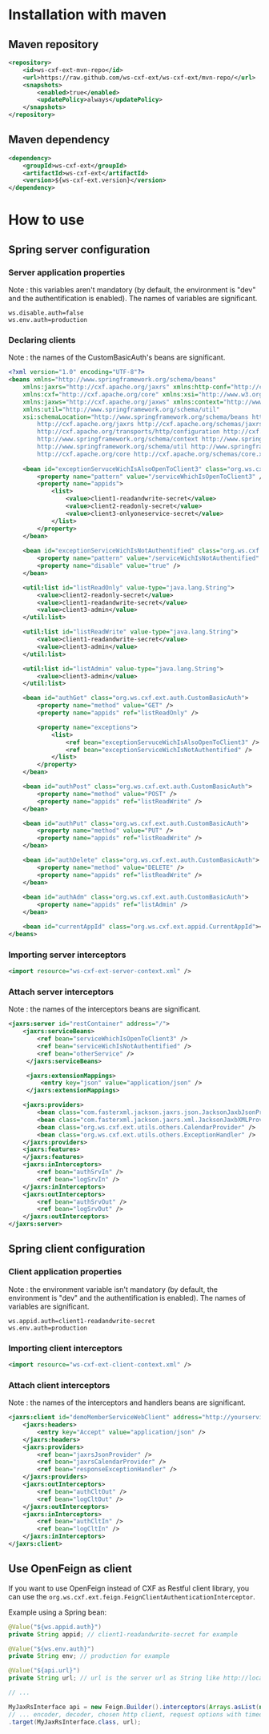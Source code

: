 # Installation with maven

## Maven repository

```xml
<repository>
    <id>ws-cxf-ext-mvn-repo</id>
    <url>https://raw.github.com/ws-cxf-ext/ws-cxf-ext/mvn-repo/</url>
    <snapshots>
        <enabled>true</enabled>
        <updatePolicy>always</updatePolicy>
    </snapshots>
</repository>
```

## Maven dependency

```xml
<dependency>
    <groupId>ws-cxf-ext</groupId>
    <artifactId>ws-cxf-ext</artifactId>
    <version>${ws-cxf-ext.version}</version>
</dependency>
```

# How to use

## Spring server configuration

### Server application properties

Note : this variables aren't mandatory (by default, the environment is "dev" and the authentification is enabled).
The names of variables are significant.

```
ws.disable.auth=false
ws.env.auth=production
```

### Declaring clients

Note : the names of the CustomBasicAuth's beans are significant.

```xml
<?xml version="1.0" encoding="UTF-8"?>
<beans xmlns="http://www.springframework.org/schema/beans"
    xmlns:jaxrs="http://cxf.apache.org/jaxrs" xmlns:http-conf="http://cxf.apache.org/transports/http/configuration"
    xmlns:cxf="http://cxf.apache.org/core" xmlns:xsi="http://www.w3.org/2001/XMLSchema-instance"
    xmlns:jaxws="http://cxf.apache.org/jaxws" xmlns:context="http://www.springframework.org/schema/context"
    xmlns:util="http://www.springframework.org/schema/util"
    xsi:schemaLocation="http://www.springframework.org/schema/beans http://www.springframework.org/schema/beans/spring-beans.xsd
        http://cxf.apache.org/jaxrs http://cxf.apache.org/schemas/jaxrs.xsd
        http://cxf.apache.org/transports/http/configuration http://cxf.apache.org/schemas/configuration/http-conf.xsd
        http://www.springframework.org/schema/context http://www.springframework.org/schema/context/spring-context.xsd
        http://www.springframework.org/schema/util http://www.springframework.org/schema/util/spring-util.xsd
        http://cxf.apache.org/core http://cxf.apache.org/schemas/core.xsd">
    
    <bean id="exceptionServuceWichIsAlsoOpenToClient3" class="org.ws.cxf.ext.auth.ExceptionAuth">
        <property name="pattern" value="/serviceWhichIsOpenToClient3" />
        <property name="appids">
            <list>
                <value>client1-readandwrite-secret</value>
            	<value>client2-readonly-secret</value>
                <value>client3-onlyoneservice-secret</value>
            </list>
        </property>
    </bean>
    
    <bean id="exceptionServiceWichIsNotAuthentified" class="org.ws.cxf.ext.auth.ExceptionAuth">
        <property name="pattern" value="/serviceWichIsNotAuthentified" />
        <property name="disable" value="true" />
    </bean>

    <util:list id="listReadOnly" value-type="java.lang.String">
        <value>client2-readonly-secret</value>
        <value>client1-readandwrite-secret</value>
        <value>client3-admin</value>
    </util:list>

    <util:list id="listReadWrite" value-type="java.lang.String">
        <value>client1-readandwrite-secret</value>
        <value>client3-admin</value>
    </util:list>

    <util:list id="listAdmin" value-type="java.lang.String">
        <value>client3-admin</value>
    </util:list>

    <bean id="authGet" class="org.ws.cxf.ext.auth.CustomBasicAuth">
        <property name="method" value="GET" />
        <property name="appids" ref="listReadOnly" />

        <property name="exceptions">
            <list>
                <ref bean="exceptionServuceWichIsAlsoOpenToClient3" />
                <ref bean="exceptionServiceWichIsNotAuthentified" />
            </list>
        </property>
    </bean>

    <bean id="authPost" class="org.ws.cxf.ext.auth.CustomBasicAuth">
        <property name="method" value="POST" />
        <property name="appids" ref="listReadWrite" />
    </bean>

    <bean id="authPut" class="org.ws.cxf.ext.auth.CustomBasicAuth">
        <property name="method" value="PUT" />
        <property name="appids" ref="listReadWrite" />
    </bean>

    <bean id="authDelete" class="org.ws.cxf.ext.auth.CustomBasicAuth">
        <property name="method" value="DELETE" />
        <property name="appids" ref="listReadWrite" />
    </bean>
    
    <bean id="authAdm" class="org.ws.cxf.ext.auth.CustomBasicAuth">
        <property name="appids" ref="listAdmin" />
    </bean>

    <bean id="currentAppId" class="org.ws.cxf.ext.appid.CurrentAppId"></bean>
</beans>
```

### Importing server interceptors

```xml
<import resource="ws-cxf-ext-server-context.xml" />
```

### Attach server interceptors


Note : the names of the interceptors beans are significant.

```xml
<jaxrs:server id="restContainer" address="/">
    <jaxrs:serviceBeans>
        <ref bean="serviceWhichIsOpenToClient3" />
        <ref bean="serviceWichIsNotAuthentified" />
        <ref bean="otherService" />
     </jaxrs:serviceBeans>

     <jaxrs:extensionMappings>
         <entry key="json" value="application/json" />
     </jaxrs:extensionMappings>

    <jaxrs:providers>
        <bean class="com.fasterxml.jackson.jaxrs.json.JacksonJaxbJsonProvider" />
        <bean class="com.fasterxml.jackson.jaxrs.xml.JacksonJaxbXMLProvider" />
        <bean class="org.ws.cxf.ext.utils.others.CalendarProvider" />
        <bean class="org.ws.cxf.ext.utils.others.ExceptionHandler" />
    </jaxrs:providers>
    <jaxrs:features>
    </jaxrs:features>
    <jaxrs:inInterceptors>
        <ref bean="authSrvIn" />
        <ref bean="logSrvIn" />
    </jaxrs:inInterceptors>
    <jaxrs:outInterceptors>
        <ref bean="authSrvOut" />
        <ref bean="logSrvOut" />
    </jaxrs:outInterceptors>
</jaxrs:server>
```

## Spring client configuration

### Client application properties

Note : the environment variable isn't mandatory (by default, the environment is "dev" and the authentification is enabled).
The names of variables are significant.

```
ws.appid.auth=client1-readandwrite-secret
ws.env.auth=production
```

### Importing client interceptors

```xml
<import resource="ws-cxf-ext-client-context.xml" />
```

### Attach client interceptors

Note : the names of the interceptors and handlers beans are significant.

```xml
<jaxrs:client id="demoMemberServiceWebClient" address="http://yourservice.com/api" serviceClass="your.service.ServiceClas">
    <jaxrs:headers>
        <entry key="Accept" value="application/json" />
    </jaxrs:headers>
    <jaxrs:providers>
        <ref bean="jaxrsJsonProvider" />
        <ref bean="jaxrsCalendarProvider" />
        <ref bean="responseExceptionHandler" />
    </jaxrs:providers>
    <jaxrs:outInterceptors>
        <ref bean="authCltOut" />
        <ref bean="logCltOut" />
    </jaxrs:outInterceptors>
    <jaxrs:inInterceptors>
        <ref bean="authCltIn" />
        <ref bean="logCltIn" />
    </jaxrs:inInterceptors>
</jaxrs:client>
```

## Use OpenFeign as client

If you want to use OpenFeign instead of CXF as Restful client library, you can use the `org.ws.cxf.ext.feign.FeignClientAuthenticationInterceptor`.

Example using a Spring bean:

```java
@Value("${ws.appid.auth}")
private String appid; // client1-readandwrite-secret for example

@Value("${ws.env.auth}")
private String env; // production for example

@Value("${api.url}")
private String url; // url is the server url as String like http://localhost:8082/api for example

// ...

MyJaxRsInterface api = new Feign.Builder().interceptors(Arrays.asList(new FeignClientAuthenticationInterceptor(url, appid, env)))
// ... encoder, decoder, chosen http client, request options with timeouts...
.target(MyJaxRsInterface.class, url);
```
